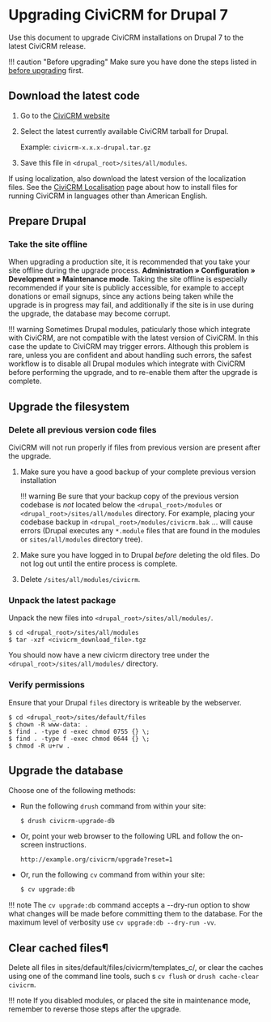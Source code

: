 # Upgrading CiviCRM for Drupal 7

Use this document to upgrade CiviCRM installations on Drupal 7 to the latest CiviCRM release.

!!! caution "Before upgrading"
    Make sure you have done the steps listed in [before upgrading](index.md#before-upgrading) first.

## Download the latest code

1. Go to the [CiviCRM website](https://civicrm.org/download)
1. Select the latest currently available CiviCRM tarball for Drupal.

    Example: `civicrm-x.x.x-drupal.tar.gz`
   
1. Save this file in `<drupal_root>/sites/all/modules`.

If using localization, also download the latest version of the localization files. See the [CiviCRM Localisation](https://wiki.civicrm.org/confluence/display/CRMDOC/i18n+Administrator%27s+Guide%3A+Using+CiviCRM+in+your+own+language) page about how to install files for running CiviCRM in languages other than American English.

## Prepare Drupal

### Take the site offline

When upgrading a production site, it is recommended that you take your site offline during the upgrade process.
**Administration » Configuration » Development » Maintenance mode**. Taking the site offline is especially recommended if your site is publicly accessible, for example to accept donations or email signups, since any actions being taken while the upgrade is in progress may fail, and additionally if the site is in use during the upgrade, the database may become corrupt.

!!! warning
    Sometimes Drupal modules, paticularly those which integrate with CiviCRM, are not compatible with the latest version of CiviCRM. In this case the update to CiviCRM may trigger errors. Although this problem is rare, unless you are confident and about handling such errors, the safest workflow is to disable all Drupal modules which integrate with CiviCRM before performing the upgrade, and to re-enable them after the upgrade is complete.
   
## Upgrade the filesystem

### Delete all previous version code files

CiviCRM will not run properly if files from previous version are present after the upgrade.

1. Make sure you have a good backup of your complete previous version installation

    !!! warning
        Be sure that your backup copy of the previous version codebase is _not_ located below the `<drupal_root>/modules` or `<drupal_root>/sites/all/modules` directory. For example, placing your codebase backup in `<drupal_root>/modules/civicrm.bak` ... will cause errors (Drupal executes any `*.module` files that are found in the modules or `sites/all/modules` directory tree).

1. Make sure you have logged in to Drupal _before_ deleting the old files. Do not log out until the entire process is complete.

1. Delete `/sites/all/modules/civicrm`.

### Unpack the latest package

Unpack the new files into `<drupal_root>/sites/all/modules/`.

```
$ cd <drupal_root>/sites/all/modules
$ tar -xzf <civicrm_download_file>.tgz
```

You should now have a new civicrm directory tree under the `<drupal_root>/sites/all/modules/` directory.

### Verify permissions

Ensure that your Drupal `files` directory is writeable by the webserver.

```
$ cd <drupal_root>/sites/default/files
$ chown -R www-data: .
$ find . -type d -exec chmod 0755 {} \;
$ find . -type f -exec chmod 0644 {} \;
$ chmod -R u+rw .
```

## Upgrade the database

Choose one of the following methods:

* Run the following `drush` command from within your site:

    ```bash
    $ drush civicrm-upgrade-db
    ```
   
* Or, point your web browser to the following URL and follow the on-screen instructions.
   
    ```
    http://example.org/civicrm/upgrade?reset=1
    ```
   
* Or, run the following `cv` command from within your site:

    ```bash
    $ cv upgrade:db
    ```
   
!!! note
    The `cv upgrade:db` command accepts a --dry-run option to show what changes will be made before committing them to the database.
    For the maximum level of verbosity use `cv upgrade:db --dry-run -vv`.
   

## Clear cached files¶

Delete all files in sites/default/files/civicrm/templates_c/, or clear the caches using one of the command line tools, such s `cv flush` or `drush cache-clear civicrm`.

   
!!! note
    If you disabled modules, or placed the site in maintenance mode, remember to reverse those steps after the upgrade.
